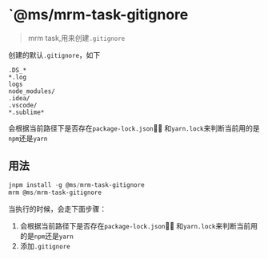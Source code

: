 # `@ms/mrm-task-gitignore

> mrm task,用来创建`.gitignore`

创建的默认`.gitignore`，如下

```
.DS_*
*.log
logs
node_modules/
.idea/
.vscode/
*.sublime*
```

会根据当前路径下是否存在`package-lock.json` 和`yarn.lock`来判断当前用的是`npm`还是`yarn`

## 用法

```powershell
jnpm install -g @ms/mrm-task-gitignore
mrm @ms/mrm-task-gitignore
```

当执行的时候，会走下面步骤：

1. 会根据当前路径下是否存在`package-lock.json` 和`yarn.lock`来判断当前用的是`npm`还是`yarn`
2. 添加`.gitignore`
